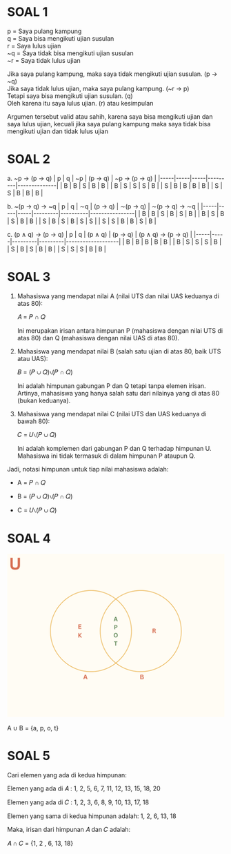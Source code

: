 # SOAL 1
p = Saya pulang kampung  
q = Saya bisa mengikuti ujian susulan  
r = Saya lulus ujian  
~q = Saya tidak bisa mengikuti ujian susulan  
~r = Saya tidak lulus ujian  

Jika saya pulang kampung, maka saya tidak mengikuti ujian susulan. (p → ~q)  
Jika saya tidak lulus ujian, maka saya pulang kampung. (~r → p)  
Tetapi saya bisa mengikuti ujian susulan. (q)  
Oleh karena itu saya lulus ujian. (r) atau kesimpulan  


Argumen tersebut valid atau sahih, karena saya bisa mengikuti ujian dan saya lulus ujian, kecuali jika saya pulang kampung maka saya tidak bisa mengikuti ujian dan tidak lulus ujian

# SOAL 2
a. ~p → (p → q)
| p   | q   | ~p  | (p → q) | ~p → (p → q) |
|-----|-----|-----|---------|--------------|
| B   | B   | S   | B       | B            |
| B   | S   | S   | S       | B            |
| S   | B   | B   | B       | B            |
| S   | S   | B   | B       | B            |

b. ~(p → q) → ~q
| p   | q   | ∼q  | (p → q) | ∼(p → q) | ∼(p → q) → ∼q |
|-----|-----|-----|---------|----------|----------------|
| B   | B   | S   | B       | S        | B              |
| B   | S   | B   | S       | B        | B              |
| S   | B   | S   | B       | S        | S              |
| S   | S   | B   | B       | S        | B              |

c. (p ∧ q) → (p → q)
| p   | q   | (p ∧ q) | (p → q) | (p ∧ q) → (p → q) |
|-----|-----|---------|---------|-------------------|
| B   | B   | B       | B       | B                 |
| B   | S   | S       | S       | B                 |
| S   | B   | S       | B       | B                 |
| S   | S   | S       | B       | B                 |

# SOAL 3 
1. Mahasiswa yang mendapat nilai A (nilai UTS dan nilai UAS keduanya di atas 80):

    𝐴 = 𝑃 ∩ 𝑄

    Ini merupakan irisan antara himpunan P (mahasiswa dengan nilai UTS di atas 80) dan Q (mahasiswa dengan nilai UAS di atas 80).

2. Mahasiswa yang mendapat nilai B (salah satu ujian di atas 80, baik UTS atau UAS):

    𝐵 = (𝑃 ∪ 𝑄)∖(𝑃 ∩ 𝑄)

    Ini adalah himpunan gabungan P dan Q tetapi tanpa elemen irisan. Artinya, mahasiswa yang hanya salah satu dari nilainya yang di atas 80 (bukan keduanya).

3. Mahasiswa yang mendapat nilai C (nilai UTS dan UAS keduanya di bawah 80):

    𝐶 = 𝑈∖(𝑃 ∪ 𝑄)

    Ini adalah komplemen dari gabungan P dan Q terhadap himpunan U. Mahasiswa ini tidak termasuk di dalam himpunan P ataupun Q.

Jadi, notasi himpunan untuk tiap nilai mahasiswa adalah:

- A = 𝑃 ∩ 𝑄

- B = (𝑃 ∪ 𝑄)∖(𝑃 ∩ 𝑄)

- C = 𝑈∖(𝑃 ∪ 𝑄)


# SOAL 4
![diagram venn](DiagramVenn.png)

A ∪ B = {a, p, o, t}

# SOAL 5
Cari elemen yang ada di kedua himpunan:

Elemen yang ada di 
𝐴 : 1, 2, 5, 6, 7, 11, 12, 13, 15, 18, 20

Elemen yang ada di 
𝐶 : 1, 2, 3, 6, 8, 9, 10, 13, 17, 18

Elemen yang sama di kedua himpunan adalah:
1, 2, 6, 13, 18

Maka, irisan dari himpunan 
𝐴 dan 𝐶 adalah:

𝐴 ∩ 𝐶 = {1, 2 , 6, 13, 18}